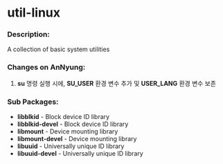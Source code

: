 # util-linux

### Description:
A collection of basic system utilities

### Changes on AnNyung:
1. **su** 명령 실행 시에, **SU_USER** 환경 변수 추가 및 **USER_LANG** 환경 변수 보존

### Sub Packages:
* **libblkid** - Block device ID library
* **libblkid-devel** - Block device ID library
* **libmount** - Device mounting library
* **libmount-devel** - Device mounting library
* **libuuid** - Universally unique ID library
* **libuuid-devel** - Universally unique ID library